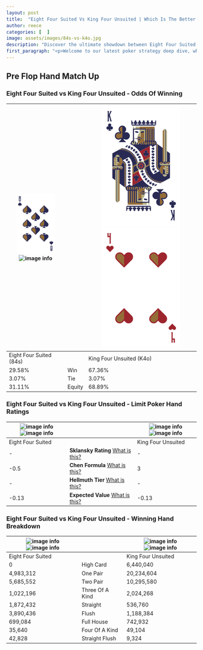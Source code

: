 ```yaml
---
layout: post
title:  "Eight Four Suited Vs King Four Unsuited | Which Is The Better Hand In Poker? A Complete Guide"
author: reece
categories: [  ]
image: assets/images/84s-vs-k4o.jpg
description: "Discover the ultimate showdown between Eight Four Suited and King Four Unsuited in poker! Uncover the odds, strategies, and scenarios where one hand triumphs over the other. Get ready to up your poker game with this thrilling analysis."
first_paragraph: "<p>Welcome to our latest poker strategy deep dive, where we're pitting two distinct hands against each other in a high-stakes showdown: Eight Four Suited vs King Four Unsuited.</p><p>In the dynamic world of poker, every decision counts, and knowing which hand holds the upper hand is key to your success at the table.</p><p>In this article, we'll dissect these two hands, explore the scenarios where one dominates the other, and equip you with the knowledge to make strategic choices that can tip the odds in your favor.</p><p>Get ready to unravel the intriguing dynamics of these poker hands and elevate your game to new heights.</p>"
---
```




[comment]: # (sp0)

## Pre Flop Hand Match Up

<div class="table hand-ratings" markdown="1"> 



### Eight Four Suited vs King Four Unsuited - Odds Of Winning


    
| ![image info](assets/images/hand1/8.png) ![image info](assets/images/hand1/4s.png) |  | ![image info](assets/images/hand2/K.png) ![image info](assets/images/hand2/4o.png) |
| -------- | -------- | -------- |
| Eight Four Suited (84s) |  | King Four Unsuited (K4o) |
| 29.58% | Win | 67.36% |
| 3.07% | Tie | 3.07% |
| 31.11% | Equity | 68.89% |




[comment]: # (sp1)



### Eight Four Suited vs King Four Unsuited - Limit Poker Hand Ratings


    
| ![image info](https://www.riverpairs.com/assets/images/hand1/8.png) ![image info](https://www.riverpairs.com/assets/images/hand1/4s.png) |  | ![image info](https://www.riverpairs.com/assets/images/hand2/K.png) ![image info](https://www.riverpairs.com/assets/images/hand2/4o.png) |
| -------- | -------- | -------- |
| Eight Four Suited |  | King Four Unsuited |
| - | **Sklansky Rating** [What is this?](/sklansky-rating-explained) | - |
| -0.5 | **Chen Formula** [What is this?](/chen-formula-explained) | 3 |
| - | **Hellmuth Tier** [What is this?](/Hellmuth-tier-explained) | - |
| -0.13 | **Expected Value** [What is this?](/expected-value-explained) | -0.13 |




[comment]: # (sp2)



### Eight Four Suited vs King Four Unsuited - Winning Hand Breakdown


    
| ![image info](https://www.riverpairs.com/assets/images/hand1/8.png) ![image info](https://www.riverpairs.com/assets/images/hand1/4s.png) |  | ![image info](https://www.riverpairs.com/assets/images/hand2/K.png) ![image info](https://www.riverpairs.com/assets/images/hand2/4o.png) |
| -------- | -------- | -------- |
| Eight Four Suited |  | King Four Unsuited |
| 0 | High Card | 6,440,040 |
| 4,983,312 | One Pair | 20,234,604 |
| 5,685,552 | Two Pair | 10,295,580 |
| 1,022,196 | Three Of A Kind | 2,024,268 |
| 1,872,432 | Straight | 536,760 |
| 3,890,436 | Flush | 1,188,384 |
| 699,084 | Full House | 742,932 |
| 35,640 | Four Of A Kind | 49,104 |
| 42,828 | Straight Flush | 9,324 |




[comment]: # (sp3)



</div>

[comment]: # (sp4)



[comment]: # (sp5)

